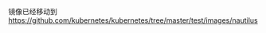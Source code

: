 <!--
This image has moved to https://github.com/kubernetes/kubernetes/tree/master/test/images/nautilus
-->
镜像已经移动到 https://github.com/kubernetes/kubernetes/tree/master/test/images/nautilus